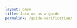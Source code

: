 ```yaml
---
layout: base
title: Join us as a guide
permalink: /guide-verification/
---
```

<section class="page-section" id="guide-onboard">
    <div data-paperform-id="1zyaco6i" class="min-vh-80"></div>
    <script>
        (function () {
            var script = document.createElement('script');
            script.src = "https://paperform.co/__embed.min.js";
            document.body.appendChild(script);
        })()
    </script>

</section>